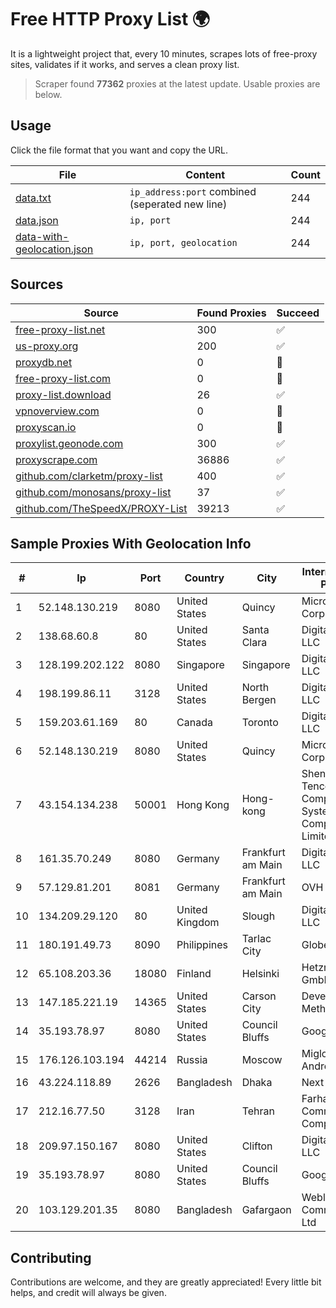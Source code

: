 
# Free HTTP Proxy List 🌍

It is a lightweight project that, every 10 minutes, scrapes lots of free-proxy sites, validates if it works, and serves a clean proxy list.


> Scraper found **77362** proxies at the latest update. Usable proxies are below.

## Usage

Click the file format that you want and copy the URL.


|File|Content|Count|
|----|-------|-----|
|[data.txt](https://raw.githubusercontent.com/themiralay/Proxy-List-World/master/data.txt)|`ip_address:port` combined (seperated new line)|244|
|[data.json](https://raw.githubusercontent.com/themiralay/Proxy-List-World/master/data.json)|`ip, port`|244|
|[data-with-geolocation.json](https://raw.githubusercontent.com/themiralay/Proxy-List-World/master/data-with-geolocation.json)|`ip, port, geolocation`|244|

## Sources

|Source|Found Proxies|Succeed|
|------|-------------|-------|
|[free-proxy-list.net](https://free-proxy-list.net)|300|✅|
|[us-proxy.org](https://www.us-proxy.org)|200|✅|
|[proxydb.net](http://proxydb.net)|0|🚫|
|[free-proxy-list.com](https://free-proxy-list.com/?page=&port=&type%5B%5D=http&type%5B%5D=https&up_time=0&search=Search)|0|🚫|
|[proxy-list.download](https://www.proxy-list.download/HTTP)|26|✅|
|[vpnoverview.com](https://vpnoverview.com/privacy/anonymous-browsing/free-proxy-servers)|0|🚫|
|[proxyscan.io](https://www.proxyscan.io)|0|🚫|
|[proxylist.geonode.com](https://proxylist.geonode.com/api/proxy-list?limit=300&page=1&sort_by=lastChecked&sort_type=desc&protocols=http,https)|300|✅|
|[proxyscrape.com](https://api.proxyscrape.com/v2/?request=displayproxies&protocol=http&timeout=10000&country=all&ssl=all&anonymity=all)|36886|✅|
|[github.com/clarketm/proxy-list](https://raw.githubusercontent.com/clarketm/proxy-list/master/proxy-list-raw.txt)|400|✅|
|[github.com/monosans/proxy-list](https://raw.githubusercontent.com/monosans/proxy-list/main/proxies/http.txt)|37|✅|
|[github.com/TheSpeedX/PROXY-List](https://raw.githubusercontent.com/TheSpeedX/PROXY-List/master/http.txt)|39213|✅|


## Sample Proxies With Geolocation Info

|#|Ip|Port|Country|City|Internet Service Provider|
|-|--|----|-------|----|-------------------------|
|1|52.148.130.219|8080|United States|Quincy|Microsoft Corporation|
|2|138.68.60.8|80|United States|Santa Clara|DigitalOcean, LLC|
|3|128.199.202.122|8080|Singapore|Singapore|DigitalOcean, LLC|
|4|198.199.86.11|3128|United States|North Bergen|DigitalOcean, LLC|
|5|159.203.61.169|80|Canada|Toronto|DigitalOcean, LLC|
|6|52.148.130.219|8080|United States|Quincy|Microsoft Corporation|
|7|43.154.134.238|50001|Hong Kong|Hong-kong|Shenzhen Tencent Computer Systems Company Limited|
|8|161.35.70.249|8080|Germany|Frankfurt am Main|DigitalOcean, LLC|
|9|57.129.81.201|8081|Germany|Frankfurt am Main|OVH SAS|
|10|134.209.29.120|80|United Kingdom|Slough|DigitalOcean, LLC|
|11|180.191.49.73|8090|Philippines|Tarlac City|Globe Telecom|
|12|65.108.203.36|18080|Finland|Helsinki|Hetzner Online GmbH|
|13|147.185.221.19|14365|United States|Carson City|Developed Methods LLC|
|14|35.193.78.97|8080|United States|Council Bluffs|Google LLC|
|15|176.126.103.194|44214|Russia|Moscow|Miglovets Egor Andreevich|
|16|43.224.118.89|2626|Bangladesh|Dhaka|Next Online|
|17|212.16.77.50|3128|Iran|Tehran|Farhang Azma Communications Company LTD|
|18|209.97.150.167|8080|United States|Clifton|DigitalOcean, LLC|
|19|35.193.78.97|8080|United States|Council Bluffs|Google LLC|
|20|103.129.201.35|8080|Bangladesh|Gafargaon|Weblink Communications Ltd|



## Contributing

Contributions are welcome, and they are greatly appreciated! Every
little bit helps, and credit will always be given.

